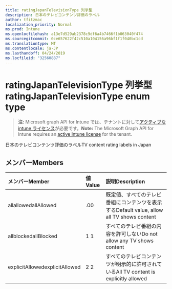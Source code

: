 ```yaml
---
title: ratingJapanTelevisionType 列挙型
description: 日本のテレビコンテンツ評価のラベル
author: tfitzmac
localization_priority: Normal
ms.prod: Intune
ms.openlocfilehash: a13e7d529ab2378c9df6a4b7466f1b063040f474
ms.sourcegitcommit: 0ce657622f42c510a104156a96bf1f1f040bc1cd
ms.translationtype: MT
ms.contentlocale: ja-JP
ms.lasthandoff: 04/24/2019
ms.locfileid: "32560887"
---
```

# <a name="ratingjapantelevisiontype-enum-type"></a><span data-ttu-id="925da-103">ratingJapanTelevisionType 列挙型</span><span class="sxs-lookup"><span data-stu-id="925da-103">ratingJapanTelevisionType enum type</span></span>

> <span data-ttu-id="925da-104">**注:** Microsoft graph API for Intune では、テナントに対して[アクティブな intune ライセンス](https://go.microsoft.com/fwlink/?linkid=839381)が必要です。</span><span class="sxs-lookup"><span data-stu-id="925da-104">**Note:** The Microsoft Graph API for Intune requires an [active Intune license](https://go.microsoft.com/fwlink/?linkid=839381) for the tenant.</span></span>

<span data-ttu-id="925da-105">日本のテレビコンテンツ評価のラベル</span><span class="sxs-lookup"><span data-stu-id="925da-105">TV content rating labels in Japan</span></span>

## <a name="members"></a><span data-ttu-id="925da-106">メンバー</span><span class="sxs-lookup"><span data-stu-id="925da-106">Members</span></span>
|<span data-ttu-id="925da-107">メンバー</span><span class="sxs-lookup"><span data-stu-id="925da-107">Member</span></span>|<span data-ttu-id="925da-108">値</span><span class="sxs-lookup"><span data-stu-id="925da-108">Value</span></span>|<span data-ttu-id="925da-109">説明</span><span class="sxs-lookup"><span data-stu-id="925da-109">Description</span></span>|
|:---|:---|:---|
|<span data-ttu-id="925da-110">allallowed</span><span class="sxs-lookup"><span data-stu-id="925da-110">allAllowed</span></span>|<span data-ttu-id="925da-111">.0</span><span class="sxs-lookup"><span data-stu-id="925da-111">0</span></span>|<span data-ttu-id="925da-112">既定値、すべてのテレビ番組にコンテンツを表示する</span><span class="sxs-lookup"><span data-stu-id="925da-112">Default value, allow all TV shows content</span></span>|
|<span data-ttu-id="925da-113">allblocked</span><span class="sxs-lookup"><span data-stu-id="925da-113">allBlocked</span></span>|<span data-ttu-id="925da-114">1 </span><span class="sxs-lookup"><span data-stu-id="925da-114">1</span></span>|<span data-ttu-id="925da-115">すべてのテレビ番組の内容を許可しない</span><span class="sxs-lookup"><span data-stu-id="925da-115">Do not allow any TV shows content</span></span>|
|<span data-ttu-id="925da-116">explicitAllowed</span><span class="sxs-lookup"><span data-stu-id="925da-116">explicitAllowed</span></span>|<span data-ttu-id="925da-117">2 </span><span class="sxs-lookup"><span data-stu-id="925da-117">2</span></span>|<span data-ttu-id="925da-118">すべてのテレビコンテンツが明示的に許可されている</span><span class="sxs-lookup"><span data-stu-id="925da-118">All TV content is explicitly allowed</span></span>|



